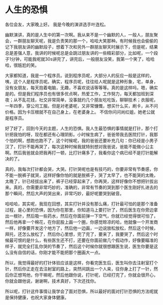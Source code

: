 # 人生的恐惧

各位会友，大家晚上好。 我是今晚的演讲选手叶连松。

幽默演讲，真的是人生中的第一次啊。我从来不是一个幽默的人，一般人，朋友聚会，一群朋友聊天呢，我是负责笑的那一个，哈哈大笑那种。有时候我也会偷偷的记下我朋友讲的幽默段子，想着下次和另外一群朋友聊天时展示下，但是呢，结果总是差强人意，我讲的时候呢总是会跳过朋友讲的一些精彩部分，比如呢，一个段子1分钟，可能我呢就30s讲完了，讲完后，一般朋友没笑，我第一个笑了，哈哈哈，很尴尬的笑。

大家都知道，我是一个程序员。说到程序员呢，大部分人的反应一般是这样的，咦，这个人是程序员呢。确实，程序员呢，往往给人呢就是这种形象，宅，单身，没有女朋友，每天抱着电脑，无趣，不喜欢说话等等等。真的是这样吗，嗯，确实是的。但是我们程序员也有很多优点啊，热爱工作，工作努力，每天都加班到深夜；从不乱花钱，社交非常简单，没事就约几个朋友吃吃饭，聊聊技术；衣服呢，一年四季，穿公司工服。但是对老婆呢，又非常慷慨，想买什么买，刷卡，从不问价格。因为卡压根就不在自己身上，在老婆身上。 不信你问问尚红姐，她老公就是程序员。

好了好了，回到今天的主题，人生的恐惧。我人生最恐惧的事情就是打针，那个打针把我怕的呀，现在都还有心理阴影。小时候生病了，爸爸带我去医院打针，我那个怕的啊，想跑也跑不了，这个时候呢，我的爸爸还要补充几句：你已经是小男子汉了，打针不能再哭了，每次这种时候我就特别想对我爸说，爸能不能做小公主啊。然后我爸就会把我再打一顿，比打针痛多了，我看你这个病已经不是打针能解决的了。

真的，我每次打针都会哭，大哭。打针哭呢也是有技巧的，你要非常有节奏感，你不能一脱裤子就哭，这样好像你怕的就是脱裤子，哭了太早了，也不能哭的太晚，太晚了，针已经拔出来了，裤子已经穿起来了，你再哭，这样好像你不想把针拔出来。真的，你需要非常巧妙的，准确的，非常有节奏的哭到那个医生刚好扎进去的那个瞬间，然后大声的哭出来，非常巧妙，最好呢要哭到破音。

哈哈哈，其实呢，我现在回想，其实打针并没有那么痛，打针最可怕的是那个准备过程，是心里的恐惧，因为你在那里，你知道马上要打针了，然后医生在你旁边拿出一根针，然后吸一些药水，然后在你面前弹一下空气，你就已经觉得很可怕了，然后他再拿一个棉花，在你屁股上画一个圈，你感觉晾凉的哈，他就像一个开发商一样，好像要开发这个地方了，然后他一边画，一边说放松放松，然后这个时候，拜托，还怎么放松了，然后你心里想，完了完了，要来了，我要哭了，然后这个时候最可恨的是什么，有些医生还不打，还要在你面前做几个假动作，好像要瞄准的样子，就完全打乱你哭的节奏了，然后这个时候你就很想跟医生说，医生你要是这么没有自信的话，你刚才能不能把那个圈画大一点。

所以，我觉得最好的打针体验应该是这样，你看完医生后，医生叫你去注射室打个针，然后你正走在去注射室的路上，突然间跳出一个人来，往你身上打了一针，然后你正想骂他，你干嘛呢，然后他跟你说，打针呢，已经打完了，你就会很开心，你就会跟他说，谢谢啊，技术真好，下次还找你。

所以呢，打针这件事情让我学会了面对恐惧，所以最好的面对打针恐惧的方法呢就是保持健康，也祝大家身体健康。